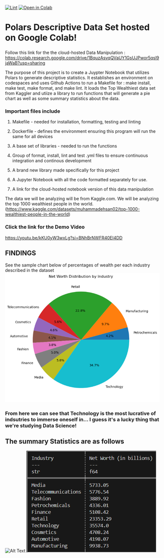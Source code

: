 [![Lint](https://github.com/nogibjj/Mini9Uzo/actions/workflows/lint.yml/badge.svg)](https://github.com/nogibjj/Mini9Uzo/actions/workflows/lint.yml)
[![Open in Colab](https://colab.research.google.com/assets/colab-badge.svg)](https://colab.research.google.com/drive/1BquzAsvqQVaUY1GsUJPwor5qsl9jaWaB?usp=sharing)


# Polars Descriptive Data Set hosted on Google Colab! 

###
Follow this link for the the cloud-hosted Data Manipulation : https://colab.research.google.com/drive/1BquzAsvqQVaUY1GsUJPwor5qsl9jaWaB?usp=sharing 

The purpose of this project is to create a Juypter Notebook that utilizes Polars  to generate descriptive statistics. It establishes an environment on codespaces and uses Github Actions to run a Makefile for : make install, make test, make format, and make lint. It loads the Top Wealthiest data set from Kaggler and utiize a library to run functions that will generate a pie chart as well as some summary statistics about the data.

### Important files include

1. Makefile - needed for installation, formatting, testing and linting

2. Dockerfile - defines the environment ensuring this program will run the same for all devices

3. A base set of libraries - needed to run the functions

4. Group of  format, install, lint and test .yml files to ensure continuous integration and continous development

5. A brand new library made specifically for this project 

6. A Jupyter Notebook with all the code formatted separately for use. 

7. A link for the cloud-hosted notebook version of this data manipulation

The data we will be analyzing will be from Kaggle.com. We will be analyzing the top 1000 wealthiest people in the world. (https://www.kaggle.com/datasets/muhammadehsan02/top-1000-wealthiest-people-in-the-world)

### Click the link for the Demo Video 

https://youtu.be/kKU0yW3wxLg?si=BNhBrNWFR40EI4DD

## FINDINGS

See the sample chart below  of percentages of wealth per each industry described in the dataset 
![Alt Text](outputimage.png)

### From here we can see that Technology is the most lucrative of indsutries to immerse oneself in... I guess it's a lucky thing that we're studying Data Science! 

## The summary Statistics are as follows 
![Alt Text](Description_of_data.png)
![Alt Text](Moredescr.png)







